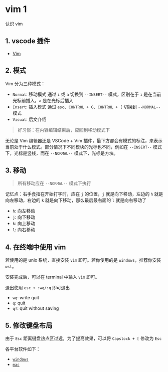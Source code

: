 # vim 1

认识 vim

## 1. vscode 插件

- [Vim](https://marketplace.visualstudio.com/items?itemName=vscodevim.vimvscodevim.vim)

## 2. 模式

Vim 分为三种模式：

- `Normal`: 移动模式 通过 `i` 或 `a` 切换到 `--INSERT--` 模式，区别在于 `i` 是在当前光标前插入，`a` 是在光标后插入
- `Insert`: 插入模式 通过 `esc`、`CONTROL + C`、`CONTROL + [` 切换到 `--NORMAL--` 模式
- `Visual`: 后文介绍

> 好习惯：在内容编辑结束后，应回到移动模式下

无论是 Vim 编辑器还是 VSCode + Vim 插件，最下方都会有模式的标注，来表示当前处于什么模式。部分情况下不同模块的光标也不同，例如在 `--INSERT--` 模式下，光标是竖线，而在 `--NORMAL--` 模式下，光标是方块。

## 3. 移动

> 所有移动应在 `--NORMAL--` 模式下执行

记忆点：右手食指在开始打字时，应在 `j` 的位置，`j` 就是向下移动，左边的 `h` 就是向左移动，右边的 `k` 就是向下移动，那么最后最右面的 `l` 就是向右移动了

- `h`: 向左移动
- `j`: 向下移动
- `k`: 向上移动
- `l`: 向右移动

## 4. 在终端中使用 vim

若使用的是 unix 系统，直接安装 `vim` 即可。若你使用的是 `windows`，推荐你安装 `wsl`。

安装完成后，可以在 terminal 中输入 `vim` 即可。

退出使用 `esc + :wq/:q` 即可退出

- `wq`: write quit
- `q`: quit
- `q!`: quit without saving

## 5. 修改键盘布局

由于 `Esc` 距离键盘热点区过远，为了提高效果，可以将 `Capslock + [` 修改为  `Esc`

各平台软件如下：

- [`windows`](https://docs.microsoft.com/zh-cn/windows/powertoys/keyboard-manager)
- [`mac`](https://karabiner-elements.pqrs.org/)
